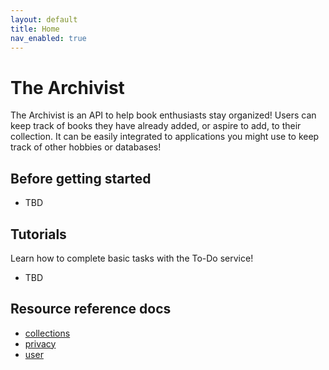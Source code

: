 ```yaml
---
layout: default
title: Home
nav_enabled: true
---
```


# The Archivist

The Archivist is an API to help book enthusiasts stay organized! Users can keep track of books they have already added, or aspire to add, to their collection. It can be easily integrated to applications you might use to keep track of other hobbies or databases!

## Before getting started

* TBD

## Tutorials

Learn how to complete basic tasks with the To-Do service!

* TBD

## Resource reference docs

* [collections](./Resources/collections.md)
* [privacy](./Resources/privacy.md)
* [user](./Resources/user.md)
  
